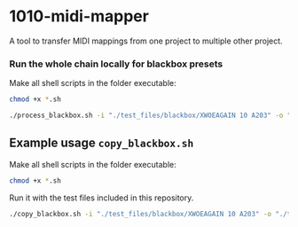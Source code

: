 # 1010-midi-mapper
A tool to transfer MIDI mappings from one project to multiple other project.



### Run the whole chain locally for blackbox presets
Make all shell scripts in the folder executable:
```bash
chmod +x *.sh
```
 ```bash
 ./process_blackbox.sh -i "./test_files/blackbox/XWOEAGAIN 10 A203" -o "./test_files/blackbox"
 ```



## Example usage `copy_blackbox.sh`

Make all shell scripts in the folder executable:
```bash
chmod +x *.sh
```
Run it with the test files included in this repository.

 ```bash
 ./copy_blackbox.sh -i "./test_files/blackbox/XWOEAGAIN 10 A203" -o "./test_files/blackbox"
 ```